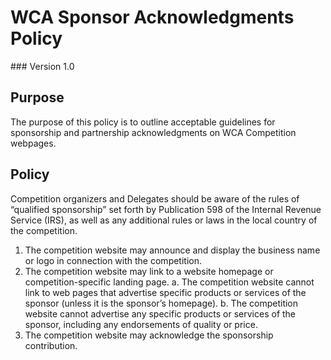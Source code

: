 # WCA Sponsor Acknowledgments Policy
<div class="version">
### Version 1.0
</div>

## Purpose
The purpose of this policy is to outline acceptable guidelines for sponsorship and partnership acknowledgments on WCA Competition webpages.

## Policy
Competition organizers and Delegates should be aware of the rules of “qualified sponsorship” set forth by Publication 598 of the Internal Revenue Service (IRS), as well as any additional rules or laws in the local country of the competition.

1. The competition website may announce and display the business name or logo in connection with the competition.
2. The competition website may link to a website homepage or competition-specific landing page.
   a. The competition website cannot link to web pages that advertise specific products or services of the sponsor (unless it is the sponsor’s homepage).
   b. The competition website cannot advertise any specific products or services of the sponsor, including any endorsements of quality or price.
3. The competition website may acknowledge the sponsorship contribution.
